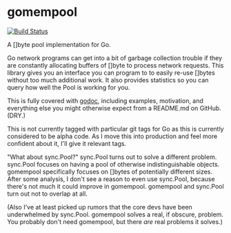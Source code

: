 # gomempool

[![Build Status](https://travis-ci.org/thejerf/gomempool.png?branch=master)](https://travis-ci.org/thejerf/gomempool)

A []byte pool implementation for Go.

Go network programs can get into a bit of garbage collection trouble if
they are constantly allocating buffers of []byte to process network
requests. This library gives you an interface you can program to to
easily re-use []bytes without too much additional work. It also
provides statistics so you can query how well the Pool is working for you.

This is fully covered with [godoc](http://godoc.org/github.com/thejerf/gomempool),
including examples, motivation, and everything else you might otherwise
expect from a README.md on GitHub. (DRY.)

This is not currently tagged with particular git tags for Go as this is
currently considered to be alpha code. As I move this into production and
feel more confident about it, I'll give it relevant tags.

"What about sync.Pool?" sync.Pool turns out to solve a different problem.
sync.Pool focuses on having a pool of otherwise indistinguishable objects.
gomempool specifically focuses on []bytes of potentially different sizes.
After some analysis, I don't see a reason to even use sync.Pool, because
there's not much it could improve in gomempool. gomempool and sync.Pool
turn out not to overlap at all.

(Also I've at least picked up rumors that the core devs have been
underwhelmed by sync.Pool. gomempool solves a real, if obscure,
problem. You probably don't need gomempool, but there _are_ real
problems it solves.)

